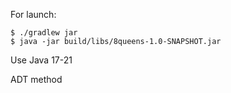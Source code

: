 For launch:

```
$ ./gradlew jar
$ java -jar build/libs/8queens-1.0-SNAPSHOT.jar
```

Use Java 17-21

ADT method